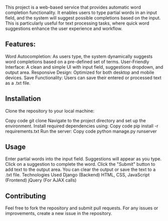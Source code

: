 
This project is a web-based service that provides automatic word completion functionality. It enables users to type partial words in an input field, and the system will suggest possible completions based on the input. This is particularly useful for text processing tasks, where quick word suggestions enhance the user experience and workflow.

## Features:
Word Autocompletion: As users type, the system dynamically suggests word completions based on a pre-defined set of terms.
User-Friendly Interface: A clean and simple UI with input field, suggestions dropdown, and output area.
Responsive Design: Optimized for both desktop and mobile devices.
Save Functionality: Users can save their entered or processed text as a .txt file.


## Installation
Clone the repository to your local machine:

Copy code
git clone <repository-url>
Navigate to the project directory and set up the environment.
Install required dependencies using:
Copy code
pip install -r requirements.txt
Run the server:
Copy code
python manage.py runserver


## Usage
Enter partial words into the input field.
Suggestions will appear as you type. Click on a suggestion to complete the word.
Click the "Submit" button to add text to the output area.
You can clear the output or save the text to a .txt file.
Technologies Used
Django (Backend)
HTML, CSS, JavaScript (Frontend)
jQuery (For AJAX calls)


## Contributing
Feel free to fork the repository and submit pull requests. For any issues or improvements, create a new issue in the repository.